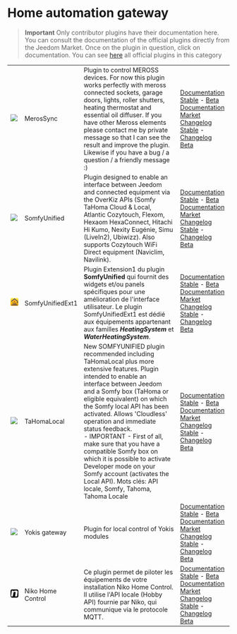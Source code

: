 
# Home automation gateway


>**Important**
>Only contributor plugins have their documentation here. You can consult the documentation of the official plugins directly from the Jeedom Market. Once on the plugin in question, click on documentation.
>You can see [here](https://market.jeedom.com/index.php?v=d&p=market&type=plugin&categorie=home+automation+protocol) all official plugins in this category


| | | | |
|--- | --- | --- | ---|
|<img src="MerosSync/MerosSync_icon.png" class="pluginLogo" width="100" />|MerosSync|Plugin to control MEROSS devices. For now this plugin works perfectly with meross connected sockets, garage doors, lights, roller shutters, heating thermostat and essential oil diffuser. If you have other Meross elements please contact me by private message so that I can see the result and improve the plugin. Likewise if you have a bug / a question / a friendly message :)|[Documentation Stable](https://github.com/impulsio/MerosSync/blob/main/docs/en_US/index.md) - [Beta Documentation](https://github.com/impulsio/MerosSync/blob/main/docs/en_US/index.md)<br/>[Market](https://market.jeedom.com/index.php?v=d&p=market_display&id=4329)<br/>[Changelog Stable](https://github.com/impulsio/MerosSync/blob/main/docs/en_US/changelog.md) - [Changelog Beta](https://github.com/impulsio/MerosSync/blob/main/docs/en_US/changelog.md)|
|<img src="SomfyUnified/SomfyUnified_icon.png" class="pluginLogo" width="100" />|SomfyUnified|Plugin designed to enable an interface between Jeedom and connected equipment via the OverKiz APIs (Somfy TaHoma Cloud & Local, Atlantic Cozytouch, Flexom, Hexaom HexaConnect, Hitachi Hi Kumo, Nexity Eugénie, Simu (LiveIn2), Ubiwizz). Also supports Cozytouch WiFi Direct equipment (Naviclim, Navilink).|[Documentation Stable](https://eridani78.github.io/SomfyUnified-Doc/en_US/) - [Beta Documentation](https://eridani78.github.io/SomfyUnified-Doc/en_US/)<br/>[Market](https://market.jeedom.com/index.php?v=d&p=market_display&id=4505)<br/>[Changelog Stable](https://eridani78.github.io/SomfyUnified-Doc/en_US/changelog) - [Changelog Beta](https://eridani78.github.io/SomfyUnified-Doc/en_US/changelog)|
|<img src="SomfyUnifiedExt1/SomfyUnifiedExt1_icon.png" class="pluginLogo" width="100" />|SomfyUnifiedExt1|Plugin Extension1 du plugin **SomfyUnified** qui fournit des widgets et/ou panels spécifiques pour une amélioration de l'interface utilisateur. Le plugin SomfyUnifiedExt1 est dédié aux équipements appartenant aux familles ***HeatingSystem*** et ***WaterHeatingSystem***.|[Documentation Stable](https://eridani78.github.io/SomfyUnified-Doc/en_US/) - [Beta Documentation](https://eridani78.github.io/SomfyUnified-Doc/en_US/)<br/>[Market](https://market.jeedom.com/index.php?v=d&p=market_display&id=4559)<br/>[Changelog Stable](https://eridani78.github.io/SomfyUnified-Doc/en_US/changelog) - [Changelog Beta](https://eridani78.github.io/SomfyUnified-Doc/en_US/changelog)|
|<img src="TaHomaLocal/TaHomaLocal_icon.png" class="pluginLogo" width="100" />|TaHomaLocal|New SOMFYUNIFIED plugin recommended including TaHomaLocal plus more extensive features. Plugin intended to enable an interface between Jeedom and a Somfy box (TaHoma or eligible equivalent) on which the Somfy local API has been activated. Allows 'Cloudless' operation and immediate status feedback.<br> - IMPORTANT - First of all, make sure that you have a compatible Somfy box on which it is possible to activate Developer mode on your Somfy account (activates the Local API). Mots clés: API locale, Somfy, Tahoma, Tahoma Locale|[Documentation Stable](https://eridani78.github.io/TaHomaLocal-Doc/en_US/) - [Beta Documentation](https://eridani78.github.io/TaHomaLocal-Doc/en_US/)<br/>[Market](https://market.jeedom.com/index.php?v=d&p=market_display&id=4445)<br/>[Changelog Stable](https://eridani78.github.io/TaHomaLocal-Doc/en_US/changelog) - [Changelog Beta](https://eridani78.github.io/TaHomaLocal-Doc/en_US/changelog)|
|<img src="Yokis/Yokis_icon.png" class="pluginLogo" width="100" />|Yokis gateway|Plugin for local control of Yokis modules|[Documentation Stable](https://nwailly.github.io/Yokis_DOCS/docs/en_US/Index) - [Beta Documentation](https://nwailly.github.io/Yokis_DOCS/docs/en_US/Indexbeta)<br/>[Market](https://market.jeedom.com/index.php?v=d&p=market_display&id=4248)<br/>[Changelog Stable](https://nwailly.github.io/Yokis_DOCS/docs/en_US/changelog) - [Changelog Beta](https://nwailly.github.io/Yokis_DOCS/docs/en_US/changelogbeta)|
|<img src="nhc/nhc_icon.png" class="pluginLogo" width="100" />|Niko Home Control|Ce plugin permet de piloter les équipements de votre installation Niko Home Control. Il utilise l'API locale (Hobby API) fournie par Niko, qui communique via le protocole MQTT.|[Documentation Stable](https://github.com/smn-btn/jeedom_nikoHomeControl/blob/main/docs/en_US/index.md) - [Beta Documentation](https://github.com/smn-btn/jeedom_nikoHomeControl/blob/main/docs/en_US/index.md)<br/>[Market](https://market.jeedom.com/index.php?v=d&p=market_display&id=4585)<br/>[Changelog Stable](https://github.com/smn-btn/jeedom_nikoHomeControl/blob/main/docs/en_US/changelog.md) - [Changelog Beta](https://github.com/smn-btn/jeedom_nikoHomeControl/blob/main/docs/en_US/changelog_beta.md)|
